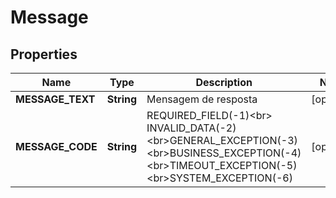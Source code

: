 
# Message

## Properties
Name | Type | Description | Notes
------------ | ------------- | ------------- | -------------
**MESSAGE_TEXT** | **String** | Mensagem de resposta |  [optional]
**MESSAGE_CODE** | **String** | REQUIRED_FIELD(-1)&lt;br&gt; INVALID_DATA(-2)&lt;br&gt;GENERAL_EXCEPTION(-3)&lt;br&gt;BUSINESS_EXCEPTION(-4)&lt;br&gt;TIMEOUT_EXCEPTION(-5)&lt;br&gt;SYSTEM_EXCEPTION(-6) |  [optional]



